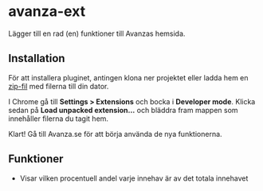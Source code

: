 # avanza-ext
Lägger till en rad (en) funktioner till Avanzas hemsida.

## Installation
För att installera pluginet, antingen klona ner projektet eller ladda hem en [zip-fil](https://github.com/lohmander/AvanzaPlus/archive/master.zip) med filerna till din dator.

I Chrome gå till **Settings > Extensions** och bocka i **Developer mode**. Klicka sedan på **Load unpacked extension...** och bläddra fram mappen som innehåller filerna du tagit hem.

Klart! Gå till Avanza.se för att börja använda de nya funktionerna.

## Funktioner

- Visar vilken procentuell andel varje innehav är av det totala innehavet
